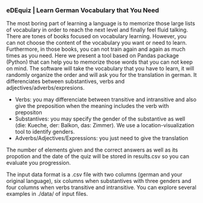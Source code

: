 ### eDEquiz | Learn German Vocabulary that You Need

The most boring part of learning a language is to memorize those large lists of vocabulary in order to reach the next level and finally feel fluid talking.
There are tones of books focused on vocabulary learning. However, you can not choose the content of the vocabulary you want or need to learn. Furthermore, in those books, you can not train again and again as much times as you need.
Here we present a tool based on Pandas package (Python) that can help you to memorize those words that you can not keep on mind. The software will take the vocabulary that you have to learn, it will randomly organize the order and will ask you for the translation in german. It differenciates between substantives, verbs and adjectives/adverbs/expresions. 

- Verbs: you may differenciate between transitive and intransitive and also give the preposition when the meaning includes the verb with prepositon
- Substantives: you may specify the gender of the substantive as well (die: Kueche, der: Balkon, das: Zimmer). We use a location-visualization tool to identify genders.
- Adverbs/Adjectives/Expressions: you just need to give the translation

The number of elements given and the correct answers as well as its propotion and the date of the quiz will be stored in results.csv so you can evaluate you progression.

The input data format is a .csv file with two columns (german and your original language), six columns when substantives with three genders and four columns when verbs transitive and intransitive. You can explore several examples in ./data/ of input files.
